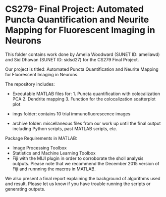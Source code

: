 # CS279- Final Project: Automated Puncta Quantification and Neurite Mapping for Fluorescent Imaging in Neurons

This folder contains work done by Amelia Woodward (SUNET ID: ameliawd) and Sid Dhawan (SUNET ID: sidsd27) for the CS279 Final Project.

Our project is titled: Automated Puncta Quantification and Neurite Mapping for Fluorescent Imaging in Neurons

The repository includes:

- Executable MATLAB files for:
      1. Puncta quantification with colocalization PCA
      2. Dendrite mapping
      3. Function for the colocalization scatterplot plot 

- imgs folder: contains 10 trial immunofluorescence images

- archive folder: miscellaneous files from our work up until the final output including Python scripts, past MATLAB scripts, etc.


Package Requirements in MATLAB:
- Image Processing Toolbox
- Statistics and Machine Learning Toolbox
- Fiji with the MIJI plugin in order to corroborate the sholl analysis outputs. 
  Please note that we recommend the December 2015 version of Fiji and runnning the 
  macros in MATLAB. 

We also present a final report explaining the background of algorithms used and result. Please let us know if you have trouble 
running the scripts or generating outputs. 
